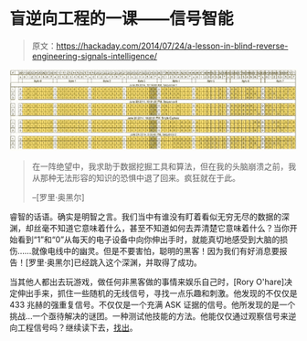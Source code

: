 # 盲逆向工程的一课——信号智能

> 原文：<https://hackaday.com/2014/07/24/a-lesson-in-blind-reverse-engineering-signals-intelligence/>

![spread sheet of binary data](img/b7a2556bf2d8a2ff12d402505e309333.png)

> 在一阵绝望中，我求助于数据挖掘工具和算法，但在我的头脑崩溃之前，我从那种无法形容的知识的恐惧中退了回来。疯狂就在于此。
> 
> –[罗里·奥黑尔]

睿智的话语。确实是明智之言。我们当中有谁没有盯着看似无穷无尽的数据的深渊，却丝毫不知道它意味着什么，甚至不知道如何去弄清楚它意味着什么？当你开始看到“1”和“0”从每天的电子设备中向你伸出手时，就能真切地感受到大脑的损伤……就像电线中的幽灵。但是不要害怕，聪明的黑客！因为我们有好消息要报告！[罗里·奥黑尔]已经跳入这个深渊，并取得了成功。

当其他人都出去玩游戏，做任何非黑客做的事情来娱乐自己时，[Rory O'hare]决定伸出手来，抓住一些随机的无线信号，寻找一点乐趣和刺激。他发现的不仅仅是 433 兆赫的强重复信号。不仅仅是一个充满 ASK 证据的信号。他所发现的是一个挑战…一个亟待解决的谜团。一种测试他技能的方法。他能仅仅通过观察信号来逆向工程信号吗？继续读下去，[找出](https://github.com/r-ohare/Amateur-SIGINT)。